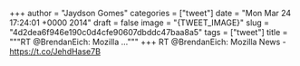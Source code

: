 
+++
author = "Jaydson Gomes"
categories = ["tweet"]
date = "Mon Mar 24 17:24:01 +0000 2014"
draft = false
image = "{TWEET_IMAGE}"
slug = "4d2dea6f946e190c0d4cfe90607dbddc47baa8a5"
tags = ["tweet"]
title = """RT @BrendanEich: Mozilla ..."""
+++
RT @BrendanEich: Mozilla News - https://t.co/JehdHase7B
